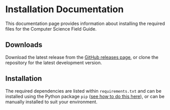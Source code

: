 # Installation Documentation

This documentation page provides information about installing the required files for the Computer Science Field Guide.

## Downloads

Download the latest release from the [GitHub releases page](https://github.com/uccser/cs-field-guide/releases), or clone the repository for the latest development version.

## Installation

The required dependencies are listed within `requirements.txt` and can be installed using the Python package `pip` ([see how to do this here](https://pip.pypa.io/en/stable/user_guide/#requirements-files)), or can be manually installed to suit your environment.
